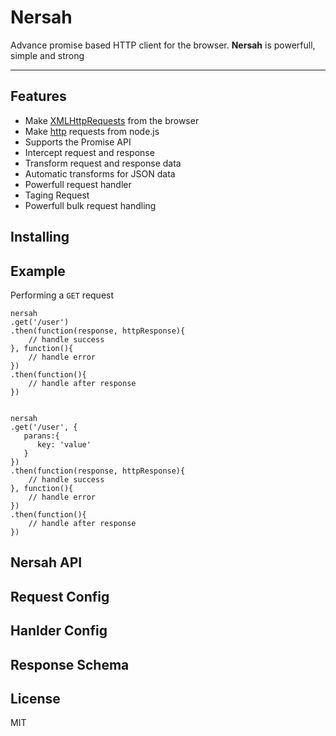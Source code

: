 
Nersah
===================
Advance promise based HTTP client for the browser.
**Nersah** is powerfull, simple and strong


----------
## Features

- Make [XMLHttpRequests](https://developer.mozilla.org/en-US/docs/Web/API/XMLHttpRequest) from the browser
- Make [http](http://nodejs.org/api/http.html) requests from node.js
- Supports the Promise API
- Intercept request and response
- Transform request and response data
- Automatic transforms for JSON data
- Powerfull request handler
- Taging Request
- Powerfull bulk request handling

## Installing


## Example
Performing a `GET` request

    nersah
	.get('/user')
	.then(function(response, httpResponse){
        // handle success
	}, function(){
        // handle error
	})
	.then(function(){
		// handle after response
	})


    nersah
	.get('/user', {
	   parans:{
	      key: 'value'
	   }
	})
	.then(function(response, httpResponse){
        // handle success
	}, function(){
        // handle error
	})
	.then(function(){
		// handle after response
	})



## Nersah API





## Request Config



## Hanlder Config



## Response Schema




## License

MIT